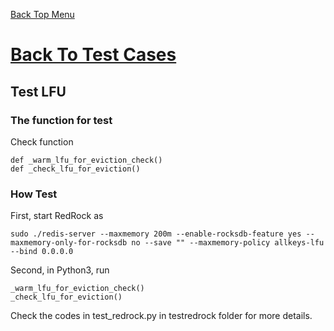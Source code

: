 [Back Top Menu](../README.md) 

# [Back To Test Cases](test_en.md)

## Test LFU

### The function for test

Check function
```
def _warm_lfu_for_eviction_check()
def _check_lfu_for_eviction()
```

### How Test
First, start RedRock as
```
sudo ./redis-server --maxmemory 200m --enable-rocksdb-feature yes --maxmemory-only-for-rocksdb no --save "" --maxmemory-policy allkeys-lfu --bind 0.0.0.0
```
Second, in Python3, run
```
_warm_lfu_for_eviction_check()
_check_lfu_for_eviction()
```

Check the codes in test_redrock.py in testredrock folder for more details.
